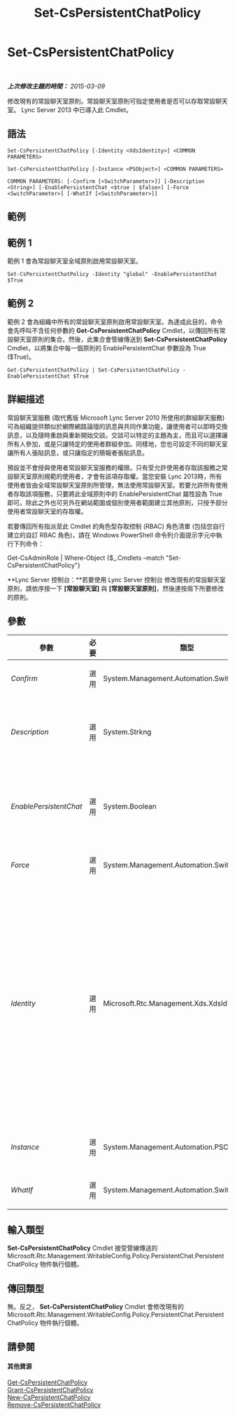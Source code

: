 ﻿---
title: Set-CsPersistentChatPolicy
TOCTitle: Set-CsPersistentChatPolicy
ms:assetid: b724bc13-d4fe-4529-9a48-e4cec8b7dce2
ms:mtpsurl: https://technet.microsoft.com/zh-tw/library/JJ205192(v=OCS.15)
ms:contentKeyID: 49292094
ms.date: 08/24/2015
mtps_version: v=OCS.15
ms.translationtype: HT
---

# Set-CsPersistentChatPolicy

 

_**上次修改主題的時間：** 2015-03-09_

修改現有的常設聊天室原則。常設聊天室原則可指定使用者是否可以存取常設聊天室。 Lync Server 2013 中已導入此 Cmdlet。

## 語法

    Set-CsPersistentChatPolicy [-Identity <XdsIdentity>] <COMMON PARAMETERS>

    Set-CsPersistentChatPolicy [-Instance <PSObject>] <COMMON PARAMETERS>

    COMMON PARAMETERS: [-Confirm [<SwitchParameter>]] [-Description <String>] [-EnablePersistentChat <$true | $false>] [-Force <SwitchParameter>] [-WhatIf [<SwitchParameter>]]

## 範例

## 範例 1

範例 1 會為常設聊天室全域原則啟用常設聊天室。

    Set-CsPersistentChatPolicy -Identity "global" -EnablePersistentChat $True

## 範例 2

範例 2 會為組織中所有的常設聊天室原則啟用常設聊天室。為達成此目的，命令會先呼叫不含任何參數的 **Get-CsPersistentChatPolicy** Cmdlet，以傳回所有常設聊天室原則的集合。然後，此集合會管線傳送到 **Set-CsPersistentChatPolicy** Cmdlet，以將集合中每一個原則的 EnablePersistentChat 參數設為 True ($True)。

    Get-CsPersistentChatPolicy | Set-CsPersistentChatPolicy -EnablePersistentChat $True

## 詳細描述

常設聊天室服務 (取代舊版 Microsoft Lync Server 2010 所使用的群組聊天服務) 可為組織提供類似於網際網路論壇的訊息與共同作業功能，讓使用者可以即時交換訊息，以及隨時重啟與重新開始交談。交談可以特定的主題為主，而且可以選擇讓所有人參加，或是只讓特定的使用者群組參加。同樣地，您也可設定不同的聊天室讓所有人張貼訊息，或只讓指定的簡報者張貼訊息。

預設並不會授與使用者常設聊天室服務的權限。只有受允許使用者存取該服務之常設聊天室原則規範的使用者，才會有該項存取權。當您安裝 Lync 2013時，所有使用者皆由全域常設聊天室原則所管理，無法使用常設聊天室。若要允許所有使用者存取該項服務，只要將此全域原則中的 EnablePersistentChat 屬性設為 True 即可。除此之外也可另外在網站範圍或個別使用者範圍建立其他原則，只授予部分使用者常設聊天室的存取權。

若要傳回所有指派至此 Cmdlet 的角色型存取控制 (RBAC) 角色清單 (包括您自行建立的自訂 RBAC 角色)，請在 Windows PowerShell 命令列介面提示字元中執行下列命令：

Get-CsAdminRole | Where-Object {$\_.Cmdlets –match "Set-CsPersistentChatPolicy"}

**Lync Server 控制台：**若要使用 Lync Server 控制台 修改現有的常設聊天室原則，請依序按一下 **\[常設聊天室\]** 與 **\[常設聊天室原則\]**，然後連按兩下所要修改的原則。

## 參數


<table>
<colgroup>
<col style="width: 25%" />
<col style="width: 25%" />
<col style="width: 25%" />
<col style="width: 25%" />
</colgroup>
<thead>
<tr class="header">
<th>參數</th>
<th>必要</th>
<th>類型</th>
<th>說明</th>
</tr>
</thead>
<tbody>
<tr class="odd">
<td><p><em>Confirm</em></p></td>
<td><p>選用</p></td>
<td><p>System.Management.Automation.SwitchParameter</p></td>
<td><p>在執行命令前先提示確認。</p></td>
</tr>
<tr class="even">
<td><p><em>Description</em></p></td>
<td><p>選用</p></td>
<td><p>System.Strkng</p></td>
<td><p>可讓系統管理員提供原則隨附的說明文字。例如，Description 可包含被指派原則的使用者相關資訊。</p></td>
</tr>
<tr class="odd">
<td><p><em>EnablePersistentChat</em></p></td>
<td><p>選用</p></td>
<td><p>System.Boolean</p></td>
<td><p>設為 True 時，受原則影響的使用者可以使用常設聊天室。設為 False 時 (預設值)，受原則影響的使用者不可以使用常設聊天室。</p></td>
</tr>
<tr class="even">
<td><p><em>Force</em></p></td>
<td><p>選用</p></td>
<td><p>System.Management.Automation.SwitchParameter</p></td>
<td><p>隱藏執行命令時可能發生的非嚴重錯誤訊息。</p></td>
</tr>
<tr class="odd">
<td><p><em>Identity</em></p></td>
<td><p>選用</p></td>
<td><p>Microsoft.Rtc.Management.Xds.XdsIdentity</p></td>
<td><p>要修改之常設聊天室原則的唯一識別。若要修改全域原則，請使用下列語法：</p>
<p>-Identity global</p>
<p>若要修改網站範圍原則，請使用下列語法：</p>
<p>-Identity site:Redmond</p>
<p>若要修改個別使用者原則，請使用類似下列的語法：</p>
<p>-Identity RedmondPolicy</p>
<p>若未加入 -Identity 參數， <strong>Set-CsPersistentChatPolicy</strong> Cmdlet 將自動修改全域原則。</p></td>
</tr>
<tr class="even">
<td><p><em>Instance</em></p></td>
<td><p>選用</p></td>
<td><p>System.Management.Automation.PSObject</p></td>
<td><p>允許您將物件參考傳遞給 Cmdlet，而非設定個別的參數值。</p></td>
</tr>
<tr class="odd">
<td><p><em>WhatIf</em></p></td>
<td><p>選用</p></td>
<td><p>System.Management.Automation.SwitchParameter</p></td>
<td><p>說明執行命令時若不實際執行命令的後果。</p></td>
</tr>
</tbody>
</table>


## 輸入類型

**Set-CsPersistentChatPolicy** Cmdlet 接受管線傳送的 Microsoft.Rtc.Management.WritableConfig.Policy.PersistentChat.PersistentChatPolicy 物件執行個體。

## 傳回類型

無。反之， **Set-CsPersistentChatPolicy** Cmdlet 會修改現有的 Microsoft.Rtc.Management.WritableConfig.Policy.PersistentChat.PersistentChatPolicy 物件執行個體。

## 請參閱

#### 其他資源

[Get-CsPersistentChatPolicy](get-cspersistentchatpolicy.md)  
[Grant-CsPersistentChatPolicy](grant-cspersistentchatpolicy.md)  
[New-CsPersistentChatPolicy](new-cspersistentchatpolicy.md)  
[Remove-CsPersistentChatPolicy](remove-cspersistentchatpolicy.md)

